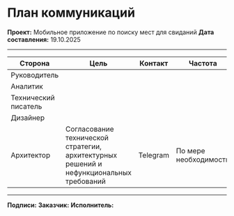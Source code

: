 # План коммуникаций

**Проект:** Мобильное приложение по поиску мест для свиданий
**Дата составления:** 19.10.2025

---

| Сторона | Цель | Контакт | Частота |
|------|------|-----------|----------------|
| Руководитель |  |  |  |
| Аналитик |  |  |  |
| Технический писатель |  |  |  |
| Дизайнер |  |  |  |
| Архитектор | Согласование технической стратегии, архитектурных решений и нефункциональных требований | Telegram | По мере необходимости |

---

**Подписи:**
**Заказчик:**
**Исполнитель:**
